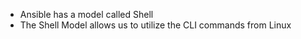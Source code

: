 


- Ansible has a model called Shell
- The Shell Model allows us to utilize the CLI commands from Linux
